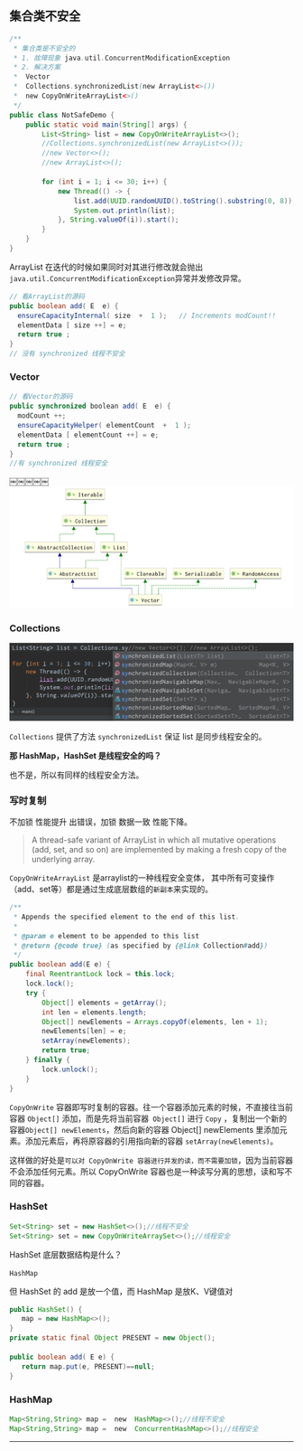 ## 集合类不安全

```java
/**
 * 集合类是不安全的
 * 1. 故障现象 java.util.ConcurrentModificationException
 * 2. 解决方案
 *  Vector
 *  Collections.synchronizedList(new ArrayList<>())
 *  new CopyOnWriteArrayList<>()
 */
public class NotSafeDemo {
    public static void main(String[] args) {
        List<String> list = new CopyOnWriteArrayList<>();
        //Collections.synchronizedList(new ArrayList<>());
        //new Vector<>(); 
        //new ArrayList<>();

        for (int i = 1; i <= 30; i++) {
            new Thread(() -> {
                list.add(UUID.randomUUID().toString().substring(0, 8));
                System.out.println(list);
            }, String.valueOf(i)).start();
        }
    }
}
```

ArrayList 在迭代的时候如果同时对其进行修改就会抛出``java.util.ConcurrentModificationException``异常并发修改异常。

```java
// 看ArrayList的源码 
public boolean add( E  e) {
  ensureCapacityInternal( size  +  1 );   // Increments modCount!!
  elementData [ size ++] = e;
  return true ;
} 
// 没有 synchronized 线程不安全 
```

### Vector

```java
// 看Vector的源码 
public synchronized boolean add( E  e) {
  modCount ++;
  ensureCapacityHelper( elementCount  +  1 );
  elementData [ elementCount ++] = e;
  return true ;
} 
//有 synchronized 线程安全 
```

￼￼￼￼￼![image-20200905203602720](Java集合.assets/image-20200905203602720.png)

### Collections

![image-20200905162802261](Java集合.assets/image-20200905162802261.png)

`Collections` 提供了方法 `synchronizedList` 保证 list 是同步线程安全的。

**那 HashMap，HashSet 是线程安全的吗？**

也不是，所以有同样的线程安全方法。

### 写时复制

不加锁 性能提升 出错误，加锁 数据一致 性能下降。

> A thread-safe variant of ArrayList in which all mutative operations (add, set, and so on) are implemented by making a fresh copy of the underlying array. 

`CopyOnWriteArrayList` 是arraylist的一种线程安全变体， 其中所有可变操作（add、set等）都是通过生成底层数组的`新副本`来实现的。 

```java
/**
 * Appends the specified element to the end of this list.
 *
 * @param e element to be appended to this list
 * @return {@code true} (as specified by {@link Collection#add})
 */
public boolean add(E e) {
    final ReentrantLock lock = this.lock;
    lock.lock();
    try {
        Object[] elements = getArray();
        int len = elements.length;
        Object[] newElements = Arrays.copyOf(elements, len + 1);
        newElements[len] = e;
        setArray(newElements);
        return true;
    } finally {
        lock.unlock();
    }
}
```

`CopyOnWrite` 容器即写时复制的容器。往一个容器添加元素的时候，不直接往当前容器 `Object[]` 添加，而是先将当前容器` Object[]` 进行 `Copy` ，复制出一个新的容器`Object[] newElements`，然后向新的容器 Object[] newElements 里添加元素。添加元素后，再将原容器的引用指向新的容器 `setArray(newElements)`。

这样做的好处是`可以对 CopyOnWrite 容器进行并发的读，而不需要加锁`，因为当前容器不会添加任何元素。所以 CopyOnWrite 容器也是一种读写分离的思想，读和写不同的容器。 

### HashSet

```java
Set<String> set = new HashSet<>();//线程不安全 
Set<String> set = new CopyOnWriteArraySet<>();//线程安全
```

HashSet 底层数据结构是什么？ 

`HashMap`

但 HashSet 的 add 是放一个值，而 HashMap 是放K、V键值对 

```java
public HashSet() {
   map = new HashMap<>();
} 
private static final Object PRESENT = new Object(); 

public boolean add( E e) {
   return map.put(e, PRESENT)==null;
} 
```

### HashMap

```java
Map<String,String> map =  new  HashMap<>();//线程不安全 
Map<String,String> map =  new  ConcurrentHashMap<>();//线程安全
```

------

